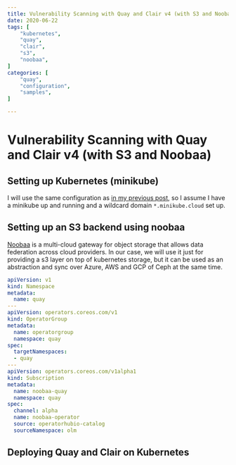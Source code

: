 ```yaml
---
title: Vulnerability Scanning with Quay and Clair v4 (with S3 and Noobaa)
date: 2020-06-22
tags: [
    "kubernetes",
    "quay",
    "clair",
    "s3",
    "noobaa",
]
categories: [
    "quay",
    "configuration",
    "samples",
]

---
```

# Vulnerability Scanning with Quay and Clair v4 (with S3 and Noobaa)

## Setting up Kubernetes (minikube)

I will use the same configuration as [in my previous post](), so I assume I have a minikube up and running and a wildcard domain `*.minikube.cloud` set up.

## Setting up an S3 backend using noobaa

[Noobaa](https://www.noobaa.io/) is a multi-cloud gateway for object storage that allows data federation across cloud providers. In our case, we will use it just for providing a s3 layer on top of kubernetes storage, but it can be used as an abstraction and sync over Azure, AWS and GCP of Ceph at the same time.

```yml
apiVersion: v1
kind: Namespace
metadata:
  name: quay
---
apiVersion: operators.coreos.com/v1
kind: OperatorGroup
metadata:
  name: operatorgroup
  namespace: quay
spec:
  targetNamespaces:
  - quay
---
apiVersion: operators.coreos.com/v1alpha1
kind: Subscription
metadata:
  name: noobaa-quay
  namespace: quay
spec:
  channel: alpha
  name: noobaa-operator
  source: operatorhubio-catalog
  sourceNamespace: olm
```



## Deploying Quay and Clair on Kubernetes

